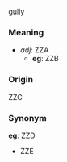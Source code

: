 gully
### Meaning
+ _adj_: ZZA
    + __eg__: ZZB

### Origin

ZZC

### Synonym

__eg__: ZZD

+ ZZE


